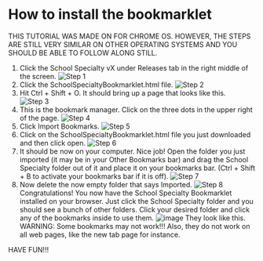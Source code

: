 # How to install the bookmarklet


THIS TUTORIAL WAS MADE ON FOR CHROME OS. HOWEVER, THE STEPS ARE STILL VERY SIMILAR ON OTHER OPERATING SYSTEMS AND YOU SHOULD BE ABLE TO FOLLOW ALONG STILL.
1. Click the School Specialty vX under Releases tab in the right middle of the screen.
![Step 1](https://user-images.githubusercontent.com/131900886/235788772-b298146e-3088-41d5-8ab1-9931b7e0e7e5.png)
2. Click the SchoolSpecialtyBookmarklet.html file.
![Step 2](https://user-images.githubusercontent.com/131900886/235788894-7c4a5a1f-f05f-426e-a592-2b4f3b264ccf.png)
3. Hit Ctrl + Shift + O. It should bring up a page that looks like this.
![Step 3](https://user-images.githubusercontent.com/131900886/235789442-71373040-ffb6-497a-af51-4d2ae52e5de3.png)
4. This is the bookmark manager. Click on the three dots in the upper right of the page.
![Step 4](https://user-images.githubusercontent.com/131900886/235789466-b883c368-eb9a-438b-9379-426fa4ac20b3.png)
5. Click Import Bookmarks.
![Step 5](https://user-images.githubusercontent.com/131900886/235789698-131ad21e-ee6d-435d-b731-f0d6392777b3.png)
6. Click on the SchoolSpecialtyBookmarklet.html file you just downloaded and then click open.
![Step 6](https://user-images.githubusercontent.com/131900886/235789890-38fbdf7a-55eb-46cd-9e18-d1f6aee1aa42.png)
7. It should be now on your computer. Nice job! Open the folder you just imported (it may be in your Other Bookmarks bar) and drag the School Specialty folder out of it and place it on your bookmarks bar. (Ctrl + Shift + B to activate your bookmarks bar if it is off).
![Step 7](https://user-images.githubusercontent.com/131900886/235790244-5455194f-cfb9-4945-b667-4cbce2f232e8.png)
8. Now delete the now empty folder that says Imported.
![Step 8](https://user-images.githubusercontent.com/131900886/235790521-3fe51c59-2575-4d11-a946-c491439b152c.png)
Congratulations! You now have the School Specialty Bookmarklet installed on your browser. Just click the School Specialty folder and you should see a bunch of other folders. Click your desired folder and click any of the bookmarks inside to use them.
![image](https://user-images.githubusercontent.com/131900886/235790750-c1152a12-7d67-471f-89d0-9b61d471f783.png)
They look like this.
WARNING: Some bookmarks may not work!!! Also, they do not work on all web pages, like the new tab page for instance.


HAVE FUN!!!

